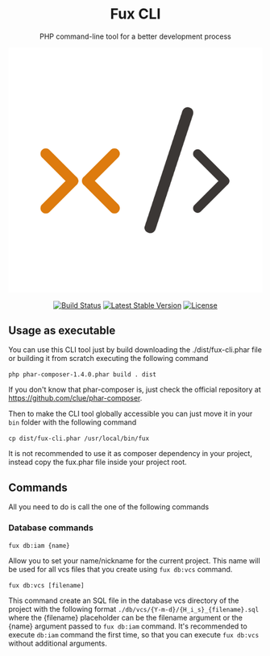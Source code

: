 <h1 align="center">Fux CLI</h1>

<p align="center">PHP command-line tool for a better development process</p>

<p align="center">
    <img alt="Preview" src="/art/preview.png">
    <p align="center">
        <a href="https://github.com/Fux-Framwork/fux-cli/actions"><img alt="Build Status" src="https://github.com/Fux-Framwork/fux-cli/workflows/CI/badge.svg"></a>
        <a href="//packagist.org/packages/fux/fux-cli"><img alt="Latest Stable Version" src="https://poser.pugx.org/fux/fux-cli/v"></a>
        <a href="//packagist.org/packages/fux/fux-cli"><img alt="License" src="https://poser.pugx.org/fux/fux-cli/license"></a>
    </p>
</p>

## Usage as executable

You can use this CLI tool just by build downloading the ./dist/fux-cli.phar file or building it from scratch executing
the
following command

`php phar-composer-1.4.0.phar build . dist`

If you don't know that phar-composer is, just check the official repository at https://github.com/clue/phar-composer.

Then to make the CLI tool globally accessible you can just move it in your `bin` folder with the following command

`cp dist/fux-cli.phar /usr/local/bin/fux`

It is not recommended to use it as composer dependency in your project, instead copy the fux.phar file inside your
project root.

## Commands

All you need to do is call the one of the following commands

### Database commands

`fux db:iam {name}`

Allow you to set your name/nickname for the current project. This name will be used for all vcs files that you create
using `fux db:vcs` command.

`fux db:vcs [filename]`

This command create an SQL file in the database vcs directory of the project with the following format
`./db/vcs/{Y-m-d}/{H_i_s}_{filename}.sql` where the {filename} placeholder can be the filename argument or the {name}
argument passed to `fux db:iam` command. It's recommended to execute `db:iam` command the first time, so that you can
execute `fux db:vcs` without additional arguments.
